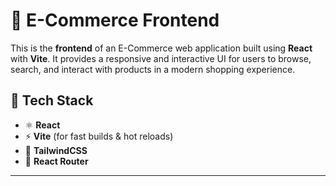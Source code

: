 # 🛒 E-Commerce Frontend

This is the **frontend** of an E-Commerce web application built using **React** with **Vite**. It provides a responsive and interactive UI for users to browse, search, and interact with products in a modern shopping experience.

## 🚀 Tech Stack

- ⚛️ **React**
- ⚡ **Vite** (for fast builds & hot reloads)
- 🎨 **TailwindCSS**
- 🧭 **React Router**

---
